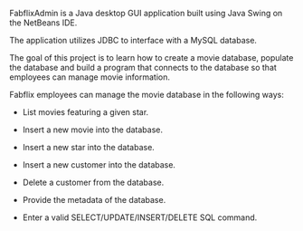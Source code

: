 FabflixAdmin is a Java desktop GUI application built using Java Swing on the NetBeans IDE.

The application utilizes JDBC to interface with a MySQL database.

The goal of this project is to learn how to create a movie database, populate the database and build a program that connects to the database so that employees can manage movie information.

Fabflix employees can manage the movie database in the following ways:

- List movies featuring a given star.

- Insert a new movie into the database.

- Insert a new star into the database.

- Insert a new customer into the database.

- Delete a customer from the database.

- Provide the metadata of the database.

- Enter a valid SELECT/UPDATE/INSERT/DELETE SQL command.